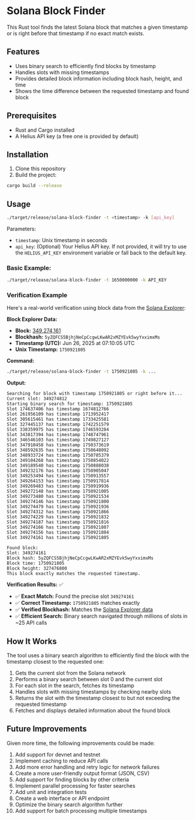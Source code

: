 # Solana Block Finder

This Rust tool finds the latest Solana block that matches a given timestamp or is right before that timestamp if no exact match exists.

## Features

- Uses binary search to efficiently find blocks by timestamp
- Handles slots with missing timestamps
- Provides detailed block information including block hash, height, and time
- Shows the time difference between the requested timestamp and found block

## Prerequisites

- Rust and Cargo installed
- A Helius API key (a free one is provided by default)

## Installation

1. Clone this repository
2. Build the project:

```bash
cargo build --release
```

## Usage

```bash
./target/release/solana-block-finder -t <timestamp> -k [api_key]
```

Parameters:
- `timestamp`: Unix timestamp in seconds
- `api_key`: (Optional) Your Helius API key. If not provided, it will try to use the `HELIUS_API_KEY` environment variable or fall back to the default key.

### Basic Example:
```bash
./target/release/solana-block-finder -t 1650000000 -k API_KEY
```

### Verification Example

Here's a real-world verification using block data from the [Solana Explorer](https://explorer.solana.com/):

**Block Explorer Data:**
- **Block:** [349,274,161](https://explorer.solana.com/block/349274161)
- **Blockhash:** `5yZQFCS5BjhjNeCpCcgwLKwAR2xMZYEvk5wyYxximxMs`
- **Timestamp (UTC):** Jun 26, 2025 at 07:10:05 UTC
- **Unix Timestamp:** `1750921805`

**Command:**
```bash
./target/release/solana-block-finder -t 1750921805 -k ...
```

**Output:**
```
Searching for block with timestamp 1750921805 or right before it...
Current slot: 349274812
Starting binary search for timestamp: 1750921805
Slot 174637406 has timestamp 1674812766
Slot 261956109 has timestamp 1713952417
Slot 305615461 has timestamp 1733425581
Slot 327445137 has timestamp 1742251579
Slot 338359975 has timestamp 1746593284
Slot 343817394 has timestamp 1748747961
Slot 346546103 has timestamp 1749827127
Slot 347910458 has timestamp 1750373619
Slot 348592635 has timestamp 1750648092
Slot 348933724 has timestamp 1750785379
Slot 349104268 has timestamp 1750854022
Slot 349189540 has timestamp 1750888038
Slot 349232176 has timestamp 1750905047
Slot 349253494 has timestamp 1750913557
Slot 349264153 has timestamp 1750917814
Slot 349269483 has timestamp 1750919936
Slot 349272148 has timestamp 1750921005
Slot 349273480 has timestamp 1750921534
Slot 349274146 has timestamp 1750921800
Slot 349274479 has timestamp 1750921936
Slot 349274312 has timestamp 1750921866
Slot 349274229 has timestamp 1750921832
Slot 349274187 has timestamp 1750921816
Slot 349274166 has timestamp 1750921807
Slot 349274156 has timestamp 1750921804
Slot 349274161 has timestamp 1750921805

Found block:
Slot: 349274161
Block hash: 5yZQFCS5BjhjNeCpCcgwLKwAR2xMZYEvk5wyYxximxMs
Block time: 1750921805
Block height: 327476800
This block exactly matches the requested timestamp.
```

**Verification Results:** ✅
- ✅ **Exact Match:** Found the precise slot `349274161` 
- ✅ **Correct Timestamp:** `1750921805` matches exactly
- ✅ **Verified Blockhash:** Matches the [Solana Explorer data](https://explorer.solana.com/block/349274161)
- ✅ **Efficient Search:** Binary search navigated through millions of slots in ~25 API calls

## How It Works

The tool uses a binary search algorithm to efficiently find the block with the timestamp closest to the requested one:

1. Gets the current slot from the Solana network
2. Performs a binary search between slot 0 and the current slot
3. For each slot in the search, fetches its timestamp
4. Handles slots with missing timestamps by checking nearby slots
5. Returns the slot with the timestamp closest to but not exceeding the requested timestamp
6. Fetches and displays detailed information about the found block

## Future Improvements

Given more time, the following improvements could be made:

1. Add support for devnet and testnet
2. Implement caching to reduce API calls
3. Add more error handling and retry logic for network failures
4. Create a more user-friendly output format (JSON, CSV)
5. Add support for finding blocks by other criteria
6. Implement parallel processing for faster searches
7. Add unit and integration tests
8. Create a web interface or API endpoint
9. Optimize the binary search algorithm further
10. Add support for batch processing multiple timestamps 
